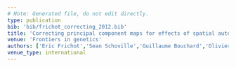 ```yaml
---
# Note: Generated file, do not edit directly.
type: publication
bib: 'bib/frichot_correcting_2012.bib'
title: 'Correcting principal component maps for effects of spatial autocorrelation in population genetic data'
venue: 'Frontiers in genetics'
authors: ['Eric Frichot','Sean Schoville','Guillaume Bouchard','Olivier Francois']
venue_type: international
---
```

